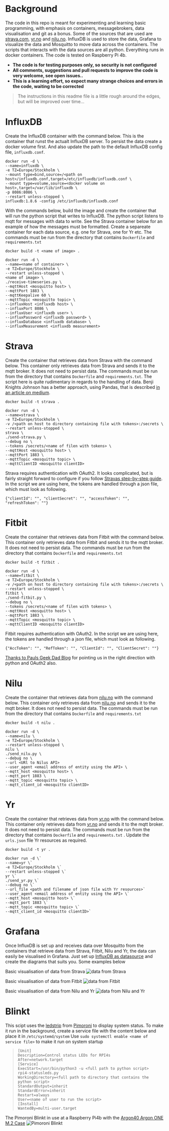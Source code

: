 # Background
The code in this repo is meant for experimenting and learning basic programming, with emphasis on containers, messagebrokers, data visualisation and git as a bonus. Some of the sources that are used are [strava.com](https://www.strava.com), [yr.no](https://www.yr.no) and [nilu.no](https://www.nilu.no). InfluxDB is used to store the data, Grafana to visualize the data and Mosquitto to move data across the containers. The scripts that interacts with the data sources are all python. Everything runs in docker containers. The code is tested on Raspberry Pi 4b.

- **The code is for testing purposes only, so security is not configured**
- **All comments, suggestions and pull requests to improve the code is very welcome, see open issues..**
- **This is a learning effort, so expect many strange choices and errors in the code, waiting to be corrected**

> The instructions in this readme file is a little rough around the edges, but will be improved over time...
# InfluxDB
Create the InfluxDB container with the command below. This is the container that runst the actualt InfluxDB server. To persist the data create a docker volume first. And also update the path to the default InfluxDB config file, `influxdb.conf`.
```
docker run -d \  
--name=influxdb \  
-e TZ=Europe/Stockholm \  
--mount type=bind,source=/<path on host>/influxdb.conf,target=/etc/influxdb/influxdb.conf \  
--mount type=volume,source=<docker volume on host>,target=/var/lib/influxdb \  
-p 8086:8086 \  
--restart unless-stopped \  
influxdb:1.8.6 -config /etc/influxdb/influxdb.conf
```
With the commands below, build the image and create the container that will run the python script that writes to InfluxDB. The python script listens to mqtt for messages with data to write. See the Strava container below for an example of how the messages must be formatted. Create a separeate container for each data source, e.g. one for Strava, one for Yr etc. The commands must be run from the directory that contains `Dockerfile` and `requirements.txt`  

`docker build -t <name of image> .`

```
docker run -d \  
--name=<name of container> \  
-e TZ=Europe/Stockholm \  
--restart unless-stopped \  
<name of image> \  
./receive-timeseries.py \  
--mqttHost <mosquitto host> \  
--mqttPort 1883 \  
--mqttKeepalive 60 \  
--mqttTopic <mosquitto topic> \  
--influxHost <influxdb host> \  
--influxPort 8086 \  
--influxUser <influxdb user> \  
--influxPassword <influxdb password> \  
--influxDatabase <influxdb database> \  
--influxMeasurement <influxdb measurement>
```
# Strava
Create the container that retrieves data from Strava with the command below. This container only retrieves data from Strava and sends it to the mqtt broker. It does not need to persist data. The commands must be run from the directory that contains `Dockerfile` and `requirements.txt`. The script here is quite rudimentary in regards to the handling of data. Benji Knights Johnson has a better approach, using Pandas, that is described [in an article on medium](https://medium.com/swlh/using-python-to-connect-to-stravas-api-and-analyse-your-activities-dummies-guide-5f49727aac86).

`docker build -t strava .`

```
docker run -d \  
--name=strava \  
-e TZ=Europe/Stockholm \  
-v /<path on host to directory containing file with tokens>:/secrets \  
--restart unless-stopped \  
strava \  
./send-strava.py \  
--debug no \  
--tokens /secrets/<name of filen with tokens> \  
--mqttHost <mosquitto host> \  
--mqttPort 1883 \  
--mqttTopic <mosquitto topic> \  
--mqttClientID <mosquitto clientID>
```

Strava requires authentication with OAuth2. It looks complicated, but is fairly straight forward to configure if you follow [Stravas step-by-step guide](https://developers.strava.com/docs/getting-started/#oauth). In the script we are using here, the tokens are handled through a json file, which must look as following.

`{"clientId": "", "clientSecret": "", "accessToken": "", "refreshToken": ""}`
# Fitbit
Create the container that retrieves data from Fitbit with the command below. This container only retrieves data from Fitbit and sends it to the mqtt broker. It does not need to persist data. The commands must be run from the directory that contains `Dockerfile` and `requirements.txt`

`docker build -t fitbit .`

```
docker run -d \  
--name=fitbit \  
-e TZ=Europe/Stockholm \  
-v /<path on host to directory containing file with tokens>:/secrets \  
--restart unless-stopped \  
fitbit \  
./send-fitbit.py \  
--debug no \  
--tokens /secrets/<name of filen with tokens> \  
--mqttHost <mosquitto host> \  
--mqttPort 1883 \  
--mqttTopic <mosquitto topic> \  
--mqttClientID <mosquitto clientID>
```

Fitbit requires authentication with OAuth2. In the script we are using here, the tokens are handled through a json file, which must look as following. 

`{"AccToken": "", "RefToken": "", "ClientId": "", "ClientSecret": ""}`

[Thanks to Pauls Geek Dad Blog](https://pdwhomeautomation.blogspot.com/2016/01/fitbit-api-access-using-oauth20-and.html) for pointing us in the right direction with python and OAuth2 also.

# Nilu
Create the container that retrieves data from [nilu.no](https://www.nilu.no) with the command below. This container only retrieves data from [nilu.no](https://www.nilu.no) and sends it to the mqtt broker. It does not need to persist data. The commands must be run from the directory that contains `Dockerfile` and `requirements.txt`

`docker build -t nilu .`

```
docker run -d \  
--name=nilu \  
-e TZ=Europe/Stockholm \  
--restart unless-stopped \ 
nilu \  
./send_nilu.py \  
--debug no \  
--url <URl to Nilus API>
--user_agent <email address of entity using the API> \  
--mqtt_host <mosquitto host> \  
--mqtt_port 1883 \  
--mqtt_topic <mosquitto topic> \  
--mqtt_client_id <mosquitto clientID>
```

# Yr
Create the container that retrieves data from [yr.no](https://www.yr.no) with the command below. This container only retrieves data from [yr.no](https://www.yr.no) and sends it to the mqtt broker. It does not need to persist data. The commands must be run from the directory that contains `Dockerfile` and `requirements.txt` . Update the `urls.json` file Yr resources as required.

`docker build -t yr .`

```
docker run -d \`  
--name=yr \`  
-e TZ=Europe/Stockholm \`  
--restart unless-stopped \` 
yr \`  
./send_yr.py \`  
--debug no \`  
--url_file <path and filename of json file with Yr resources>`
--user_agent <email address of entity using the API> \`  
--mqtt_host <mosquitto host> \`  
--mqtt_port 1883 \`  
--mqtt_topic <mosquitto topic> \`  
--mqtt_client_id <mosquitto clientID>`
```
# Grafana
Once InfluxDB is set up and receives data over Mosquitto from the containers that retrieve data from Strava, Fitbit, Nilu and Yr, the data can easily be visualised in Grafana. Just set up [InfluxDB as datasource](https://grafana.com/docs/grafana/latest/datasources/add-a-data-source/) and create the diagrams that suits you. Some examples below 

Basic visualisation of data from Strava
![data from Strava](/grafana/strava.png)

Basic visualisation of data from Fitbit
![data from Fitbit](/grafana/fitbit.png)

Basic visualisation of data from Nilu and Yr
![data from Nilu and Yr](/grafana/climate.png)
# Blinkt
This scipt uses the [ledstrip](https://shop.pimoroni.com/products/blinkt) from [Pimoroni](https://shop.pimoroni.com/) to display system status. To make it run in the background, create a service file with the content below and place it in `/etc/systemd/system` Use `sudo systemctl enable <name of service file>` to make it run on system startup
>`[Unit]`  
`Description=Control status LEDs for RPI4s`  
`After=network.target`  
`[Service]`  
`ExecStart=/usr/bin/python3 -u <full path to python script>`  
`rpi4-statusleds.py`  
`WorkingDirectory=<full path to directory that contains the python script>`  
`StandardOutput=inherit`  
`StandardError=inherit`  
`Restart=always`  
`User=<name of user to run the script>`  
`[Install]`  
`WantedBy=multi-user.target`  

The Pimoroni Blinkt in use at a Raspberry Pi4b with the [Argon40 Argon ONE M.2 Case](https://www.argon40.com/argon-one-m-2-case-for-raspberry-pi-4.html)
![Pimoroni Blinkt](/blinkt/IMG_20210722_000358.jpg)
